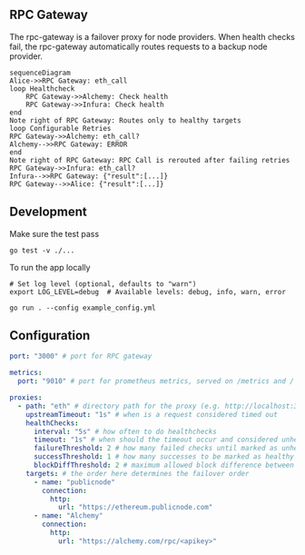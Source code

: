 ## RPC Gateway

The rpc-gateway is a failover proxy for node providers. When health checks
fail, the rpc-gateway automatically routes requests to a backup node provider.

```mermaid
sequenceDiagram
Alice->>RPC Gateway: eth_call
loop Healthcheck
    RPC Gateway->>Alchemy: Check health
    RPC Gateway->>Infura: Check health
end
Note right of RPC Gateway: Routes only to healthy targets
loop Configurable Retries
RPC Gateway->>Alchemy: eth_call?
Alchemy-->>RPC Gateway: ERROR
end
Note right of RPC Gateway: RPC Call is rerouted after failing retries
RPC Gateway->>Infura: eth_call?
Infura-->>RPC Gateway: {"result":[...]}
RPC Gateway-->>Alice: {"result":[...]}
```

## Development

Make sure the test pass
```console
go test -v ./...
```

To run the app locally
```console
# Set log level (optional, defaults to "warn")
export LOG_LEVEL=debug  # Available levels: debug, info, warn, error

go run . --config example_config.yml
```

## Configuration

```yaml
port: "3000" # port for RPC gateway

metrics:
  port: "9010" # port for prometheus metrics, served on /metrics and /

proxies:
  - path: "eth" # directory path for the proxy (e.g. http://localhost:3000/eth)
    upstreamTimeout: "1s" # when is a request considered timed out
    healthChecks:
      interval: "5s" # how often to do healthchecks
      timeout: "1s" # when should the timeout occur and considered unhealthy
      failureThreshold: 2 # how many failed checks until marked as unhealthy
      successThreshold: 1 # how many successes to be marked as healthy again
      blockDiffThreshold: 2 # maximum allowed block difference between providers
    targets: # the order here determines the failover order
      - name: "publicnode"
        connection:
          http:
            url: "https://ethereum.publicnode.com"
      - name: "Alchemy"
        connection:
          http:
            url: "https://alchemy.com/rpc/<apikey>"
```
